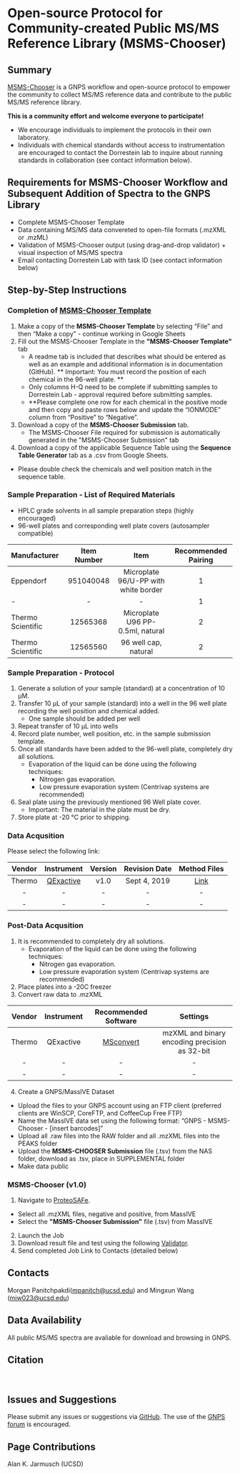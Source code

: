 # Open-source Protocol for Community-created Public MS/MS Reference Library (MSMS-Chooser)

## Summary
[MSMS-Chooser](https://proteomics2.ucsd.edu/ProteoSAFe/index.jsp?params=%7B%22workflow%22:%22MS-CHOOSER%22%7D) is a GNPS workflow and open-source protocol to empower the community to collect MS/MS reference data and contribute to the public MS/MS reference library.

**This is a community effort and welcome everyone to participate!**
  * We encourage individuals to implement the protocols in their own laboratory.
  * Individuals with chemical standards without access to instrumentation are encouraged to contact the Dorrestein lab to inquire about running standards in collaboration (see contact information below).

## Requirements for MSMS-Chooser Workflow and Subsequent Addition of Spectra to the GNPS Library
  * Complete MSMS-Chooser Template
  * Data containing MS/MS data convereted to open-file formats (.mzXML or .mzML)
  * Validation of MSMS-Chooser output (using drag-and-drop validator) + visual inspection of MS/MS spectra
  * Email contacting Dorrestein Lab with task ID (see contact information below)

## Step-by-Step Instructions

### Completion of [MSMS-Chooser Template](https://docs.google.com/spreadsheets/d/1C6bpcaC2b4KpXaimkpslH4whlqKlN4T9DB-BKNYshjQ/edit?usp=sharing)
1. Make a copy of the **MSMS-Chooser Template** by selecting “File” and then “Make a copy” - continue working in Google Sheets
2. Fill out the MSMS-Chooser Template in the **"MSMS-Chooser Template"** tab
    * A readme tab is included that describes what should be entered as well as an example and additional information is in documentation (GitHub). ** Important: You must record the position of each chemical in the 96-well plate. **
    * Only columns H-Q need to be complete if submitting samples to Dorrestein Lab - approval required before submitting samples.
    * **Please complete one row for each chemical in the positive mode and then copy and paste rows below and update the “IONMODE” column from “Positive” to “Negative”.
3. Download a copy of the **MSMS-Chooser Submission** tab.
    * The MSMS-Chooser File required for submission is automatically generated in the "MSMS-Chooser Submission" tab
4. Download a copy of the applicable Sequence Table using the **Sequence Table Generator** tab as a .csv from Google Sheets.
  * Please double check the chemicals and well position match in the sequence table.

### Sample Preparation - List of Required Materials
  * HPLC grade solvents in all sample preparation steps (highly encouraged)
  * 96-well plates and corresponding well plate covers (autosampler compatible)
 
| Manufacturer | Item Number | Item | Recommended Pairing |
|:------------- |:-------------:|:-----:|:------:|
| Eppendorf       | 951040048 | Microplate 96/U-PP with white border | 1 |
|-|-|-| 1 |
| Thermo Scientific | 12565368 | Microplate U96 PP-0.5ml, natural | 2 |
| Thermo Scientific | 12565560 | 96 well cap, natural | 2 |

### Sample Preparation - Protocol
1. Generate a solution of your sample (standard) at a concentration of 10 µM.
2. Transfer 10 µL of your sample (standard) into a well in the 96 well plate recording the well position and chemical added.
    * One sample should be added per well
3. Repeat transfer of 10 µL into wells
4. Record plate number, well position, etc. in the sample submission template.
5. Once all standards have been added to the 96-well plate, completely dry all solutions.
    * Evaporation of the liquid can be done using the following techniques:
      * Nitrogen gas evaporation.
      * Low pressure evaporation system (Centrivap systems are recommended)
6. Seal plate using the previously mentioned 96 Well plate cover. 
    * Important: The material in the plate must be dry.
7. Store plate at -20 °C prior to shipping.

### Data Acqusition 
Please select the following link:

| Vendor | Instrument | Version | Revision Date| Method Files|
|:---:|:---:|:---:|:---:|:---:|
|Thermo|[QExactive](msmschooserdataacquisitionQE.md)|v1.0|Sept 4, 2019| [Link](massive_link_here)|
|-|-|-|-|-|
|-|-|-|-|-|


### Post-Data Acqusition 
1. It is recommended to completely dry all solutions.
    * Evaporation of the liquid can be done using the following techniques:
      * Nitrogen gas evaporation.
      * Low pressure evaporation system (Centrivap systems are recommended)
2. Place plates into a -20C freezer
3. Convert raw data to .mzXML

| Vendor | Instrument | Recommended Software| Settings |
|:---:|:---:|:---:|:---:|
|Thermo|QExactive|[MSconvert](http://proteowizard.sourceforge.net/tools.shtml)| mzXML and binary encoding precision as 32-bit|
|-|-|-|-|
|-|-|-|-|

4. Create a GNPS/MassIVE Dataset
  * Upload the files to your GNPS account using an FTP client (preferred clients are WinSCP, CoreFTP, and CoffeeCup Free FTP)
  * Name the MassIVE data set using the following format: “GNPS - MSMS-Chooser - [insert barcodes]”
  * Upload all .raw files into the RAW folder and all .mzXML files into the PEAKS folder
  * Upload the **MSMS-CHOOSER Submission** file (.tsv) from the NAS folder, download as .tsv, place in SUPPLEMENTAL folder
  * Make data public

### MSMS-Chooser (v1.0)
1. Navigate to [ProteoSAFe](https://proteomics2.ucsd.edu/ProteoSAFe/index.jsp?params=%7B%22workflow%22:%22MS-CHOOSER%22%7D).
  * Select all .mzXML files, negative and positive, from MassIVE
  * Select the **"MSMS-Chooser Submission"** file (.tsv) from MassIVE
2. Launch the Job
3. Download result file and test using the following [Validator](https://gnps-quickstart.ucsd.edu/validatebatch).
4. Send completed Job Link to Contacts (detailed below)

## Contacts
Morgan Panitchpakdi(mpanitch@ucsd.edu) and Mingxun Wang (miw023@ucsd.edu)

## Data Availability
All public MS/MS spectra are avaliable for download and browsing in GNPS.

## Citation
<br>

## Issues and Suggestions
Please submit any issues or suggestions via [GitHub](https://github.com/CCMS-UCSD/GNPS_Workflows). The use of the [GNPS forum](https://groups.google.com/forum/#!forum/molecular_networking_bug_reports) is encouraged.

## Page Contributions
Alan K. Jarmusch (UCSD)

